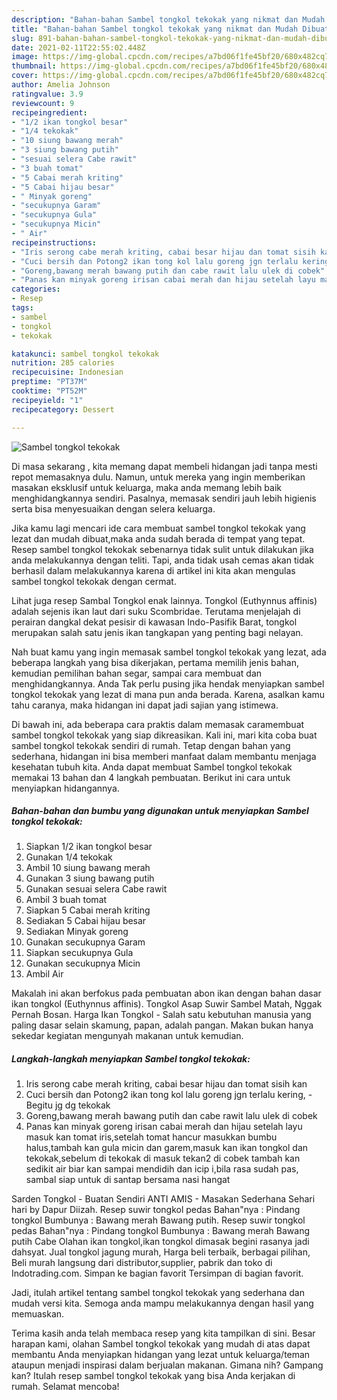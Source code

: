 ```yaml
---
description: "Bahan-bahan Sambel tongkol tekokak yang nikmat dan Mudah Dibuat"
title: "Bahan-bahan Sambel tongkol tekokak yang nikmat dan Mudah Dibuat"
slug: 891-bahan-bahan-sambel-tongkol-tekokak-yang-nikmat-dan-mudah-dibuat
date: 2021-02-11T22:55:02.448Z
image: https://img-global.cpcdn.com/recipes/a7bd06f1fe45bf20/680x482cq70/sambel-tongkol-tekokak-foto-resep-utama.jpg
thumbnail: https://img-global.cpcdn.com/recipes/a7bd06f1fe45bf20/680x482cq70/sambel-tongkol-tekokak-foto-resep-utama.jpg
cover: https://img-global.cpcdn.com/recipes/a7bd06f1fe45bf20/680x482cq70/sambel-tongkol-tekokak-foto-resep-utama.jpg
author: Amelia Johnson
ratingvalue: 3.9
reviewcount: 9
recipeingredient:
- "1/2 ikan tongkol besar"
- "1/4 tekokak"
- "10 siung bawang merah"
- "3 siung bawang putih"
- "sesuai selera Cabe rawit"
- "3 buah tomat"
- "5 Cabai merah kriting"
- "5 Cabai hijau besar"
- " Minyak goreng"
- "secukupnya Garam"
- "secukupnya Gula"
- "secukupnya Micin"
- " Air"
recipeinstructions:
- "Iris serong cabe merah kriting, cabai besar hijau dan tomat sisih kan"
- "Cuci bersih dan Potong2 ikan tong kol lalu goreng jgn terlalu kering, Begitu jg dg tekokak"
- "Goreng,bawang merah bawang putih dan cabe rawit lalu ulek di cobek"
- "Panas kan minyak goreng irisan cabai merah dan hijau setelah layu masuk kan tomat iris,setelah tomat hancur masukkan bumbu halus,tambah kan gula micin dan garem,masuk kan ikan tongkol dan tekokak,sebelum di tekokak di masuk tekan2 di cobek tambah kan sedikit air biar kan sampai mendidih dan icip i,bila rasa sudah pas, sambal siap untuk di santap bersama nasi hangat"
categories:
- Resep
tags:
- sambel
- tongkol
- tekokak

katakunci: sambel tongkol tekokak 
nutrition: 285 calories
recipecuisine: Indonesian
preptime: "PT37M"
cooktime: "PT52M"
recipeyield: "1"
recipecategory: Dessert

---
```



![Sambel tongkol tekokak](https://img-global.cpcdn.com/recipes/a7bd06f1fe45bf20/680x482cq70/sambel-tongkol-tekokak-foto-resep-utama.jpg)

Di masa  sekarang , kita memang dapat membeli hidangan jadi tanpa mesti repot memasaknya dulu. Namun, untuk mereka yang ingin memberikan masakan eksklusif untuk keluarga, maka anda memang lebih baik menghidangkannya sendiri. Pasalnya, memasak sendiri jauh lebih higienis serta bisa menyesuaikan dengan selera keluarga.

Jika kamu lagi mencari ide cara membuat sambel tongkol tekokak yang lezat dan mudah dibuat,maka anda sudah berada di tempat yang tepat. Resep sambel tongkol tekokak  sebenarnya tidak sulit untuk dilakukan jika anda melakukannya dengan teliti. Tapi, anda tidak usah cemas akan tidak berhasil dalam melakukannya 
karena di artikel ini kita akan mengulas sambel tongkol tekokak dengan cermat.  

Lihat juga resep Sambal Tongkol enak lainnya. Tongkol (Euthynnus affinis) adalah sejenis ikan laut dari suku Scombridae. Terutama menjelajah di perairan dangkal dekat pesisir di kawasan Indo-Pasifik Barat, tongkol merupakan salah satu jenis ikan tangkapan yang penting bagi nelayan.

Nah buat kamu yang ingin memasak sambel tongkol tekokak yang lezat, ada beberapa langkah yang bisa dikerjakan, pertama memilih jenis bahan, kemudian pemilihan bahan segar, sampai cara membuat dan menghidangkannya. Anda Tak perlu pusing jika hendak menyiapkan sambel tongkol tekokak yang lezat di mana pun anda berada. Karena, asalkan kamu  tahu caranya, maka hidangan ini dapat jadi sajian yang istimewa.

Di bawah ini, ada beberapa cara praktis  dalam memasak caramembuat sambel tongkol tekokak yang siap dikreasikan. Kali ini, mari kita coba buat sambel tongkol tekokak sendiri di rumah. Tetap dengan bahan yang sederhana, hidangan ini bisa memberi manfaat dalam membantu menjaga kesehatan tubuh kita. Anda dapat membuat Sambel tongkol tekokak memakai 13 bahan dan 4 langkah pembuatan. Berikut ini cara untuk menyiapkan hidangannya.

<!--inarticleads1-->

##### Bahan-bahan dan bumbu yang digunakan untuk menyiapkan Sambel tongkol tekokak:

1. Siapkan 1/2 ikan tongkol besar
1. Gunakan 1/4 tekokak
1. Ambil 10 siung bawang merah
1. Gunakan 3 siung bawang putih
1. Gunakan sesuai selera Cabe rawit
1. Ambil 3 buah tomat
1. Siapkan 5 Cabai merah kriting
1. Sediakan 5 Cabai hijau besar
1. Sediakan  Minyak goreng
1. Gunakan secukupnya Garam
1. Siapkan secukupnya Gula
1. Gunakan secukupnya Micin
1. Ambil  Air


Makalah ini akan berfokus pada pembuatan abon ikan dengan bahan dasar ikan tongkol (Euthynnus affinis). Tongkol Asap Suwir Sambel Matah, Nggak Pernah Bosan. Harga Ikan Tongkol - Salah satu kebutuhan manusia yang paling dasar selain skamung, papan, adalah pangan. Makan bukan hanya sekedar kegiatan mengunyah makanan untuk kemudian. 

<!--inarticleads2-->

##### Langkah-langkah menyiapkan Sambel tongkol tekokak:

1. Iris serong cabe merah kriting, cabai besar hijau dan tomat sisih kan
1. Cuci bersih dan Potong2 ikan tong kol lalu goreng jgn terlalu kering, - Begitu jg dg tekokak
1. Goreng,bawang merah bawang putih dan cabe rawit lalu ulek di cobek
1. Panas kan minyak goreng irisan cabai merah dan hijau setelah layu masuk kan tomat iris,setelah tomat hancur masukkan bumbu halus,tambah kan gula micin dan garem,masuk kan ikan tongkol dan tekokak,sebelum di tekokak di masuk tekan2 di cobek tambah kan sedikit air biar kan sampai mendidih dan icip i,bila rasa sudah pas, sambal siap untuk di santap bersama nasi hangat


Sarden Tongkol - Buatan Sendiri ANTI AMIS - Masakan Sederhana Sehari hari by Dapur Diizah. Resep suwir tongkol pedas Bahan&#34;nya : Pindang tongkol Bumbunya : Bawang merah Bawang putih. Resep suwir tongkol pedas Bahan&#34;nya : Pindang tongkol Bumbunya : Bawang merah Bawang putih Cabe Olahan ikan tongkol,ikan tongkol dimasak begini rasanya jadi dahsyat. Jual tongkol jagung murah, Harga beli terbaik, berbagai pilihan, Beli murah langsung dari distributor,supplier, pabrik dan toko di Indotrading.com. Simpan ke bagian favorit Tersimpan di bagian favorit. 

Jadi, itulah artikel tentang  sambel tongkol tekokak  yang sederhana dan mudah versi kita. Semoga anda mampu melakukannya dengan hasil yang memuaskan. 

Terima kasih anda telah membaca resep yang kita tampilkan di sini. Besar harapan kami, olahan  Sambel tongkol tekokak yang mudah di atas dapat membantu Anda menyiapkan hidangan yang lezat untuk keluarga/teman ataupun menjadi inspirasi dalam berjualan makanan. Gimana nih? Gampang kan? Itulah resep sambel tongkol tekokak yang bisa Anda kerjakan di rumah. Selamat mencoba!


